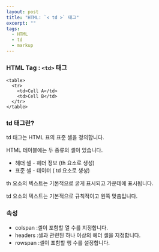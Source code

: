 ```yaml
---
layout: post
title: "HTML: `< td >` 태그"
excerpt: ""
tags: 
  - HTML
  - td
  - markup
---
```


### HTML Tag : `<td>` 태그
```
<table>
  <tr>
    <td>Cell A</td>
    <td>Cell B</td>
  </tr>
</table>

```
### td 태그란?

td 태그는 HTML 표의 표준 셀을 정의합니다.

HTML 테이블에는 두 종류의 셀이 있습니다.

+ 헤더 셀 - 헤더 정보 (th 요소로 생성)
+ 표준 셀 - 데이터 ( td 요소로 생성)

th 요소의 텍스트는 기본적으로 굵게 표시되고 가운데에 표시됩니다.

td 요소의 텍스트는 기본적으로 규칙적이고 왼쪽 맞춤입니다.

### 속성

+ colspan :셀이 포함할 열 수를 지정합니다.
+ headers :셀과 관련된 하나 이상의 헤더 셀을 지정합니다.
+ rowspan :셀이 포함할 행 수를 설정합니다.
